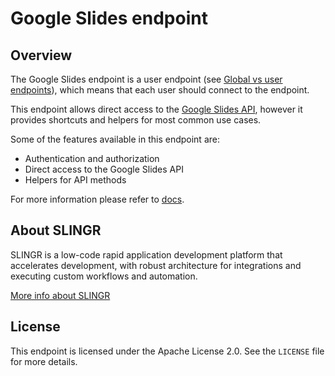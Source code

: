 # Google Slides endpoint

## Overview

The Google Slides endpoint is a user endpoint (see [Global vs user endpoints](https://slingr-stack.github.io/platform/app_development_model_endpoints.html#global-vs-user-endpoints)), 
which means that each user should connect to the endpoint.

This endpoint allows direct access to the [Google Slides API](https://developers.google.com/slides/reference/rest),
however it provides shortcuts and helpers for most common use cases.

Some of the features available in this endpoint are:

- Authentication and authorization
- Direct access to the Google Slides API
- Helpers for API methods

For more information please refer to [docs](https://slingr-stack.github.io/platform/endpoints_google_slides.html).

## About SLINGR

SLINGR is a low-code rapid application development platform that accelerates development, with robust architecture for integrations and executing custom workflows and automation.

[More info about SLINGR](https://slingr.io)

## License

This endpoint is licensed under the Apache License 2.0. See the `LICENSE` file for more details.


